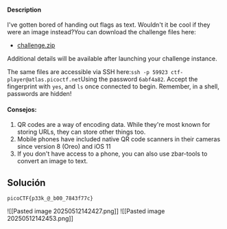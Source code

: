 #### Description

I've gotten bored of handing out flags as text. Wouldn't it be cool if they were an image instead?You can download the challenge files here:

- [challenge.zip](https://artifacts.picoctf.net/c_atlas/16/challenge.zip)

Additional details will be available after launching your challenge instance.


The same files are accessible via SSH here:`ssh -p 59923 ctf-player@atlas.picoctf.net`Using the password `6abf4a82`. Accept the fingerprint with `yes`, and `ls` once connected to begin. Remember, in a shell, passwords are hidden!

#### Consejos:
1.  QR codes are a way of encoding data. While they're most known for storing URLs, they can store other things too.
2. Mobile phones have included native QR code scanners in their cameras since version 8 (Oreo) and iOS 11
3. If you don't have access to a phone, you can also use zbar-tools to convert an image to text.
   
## Solución 
```
picoCTF{p33k_@_b00_7843f77c}
```


![[Pasted image 20250512142427.png]]
![[Pasted image 20250512142453.png]]

